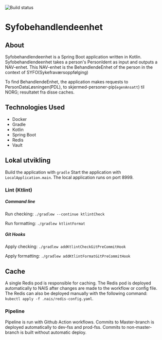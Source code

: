 ![Build status](https://github.com/navikt/syfobehandlendeenhet/workflows/main/badge.svg?branch=master)

# Syfobehandlendeenhet

## About
Syfobehandlendeenhet is a Spring Boot application written in Kotlin. 
Syfobehandlendeenhet takes a person's PersonIdent as input and outputs a NAV-enhet.
This NAV-enhet is the BehandlendeEnhet of the person in the context of SYFO(Sykefraværsoppfølging)

To find BehandlendeEnhet, the application makes requests to PersonDataLøsningen(PDL), to skjermed-personer-pip(`egenAnsatt`) til NORG; resultatet fra disse caches.

## Technologies Used
* Docker
* Gradle
* Kotlin
* Spring Boot
* Redis
* Vault

## Lokal utvikling
Build the application with `gradle` 
Start the application with `LocalApplication.main`. The local application runs on port 8999.

### Lint (Ktlint)
##### Command line
Run checking: `./gradlew --continue ktlintCheck`

Run formatting: `./gradlew ktlintFormat`
##### Git Hooks
Apply checking: `./gradlew addKtlintCheckGitPreCommitHook`

Apply formatting: `./gradlew addKtlintFormatGitPreCommitHook`

## Cache
A single Redis pod is responsible for caching.
The Redis pod is deployed automatically to NAIS after changes are made to the workflow or config file.
The Redis can also be deployed manually with the following command: `kubectl apply -f .nais/redis-config.yaml`.

### Pipeline
Pipeline is run with Github Action workflows.
Commits to Master-branch is deployed automatically to dev-fss and prod-fss.
Commits to non-master-branch is built without automatic deploy.
